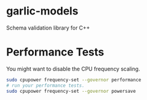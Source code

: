 # garlic-models
Schema validation library for C++

# Performance Tests

You might want to disable the CPU frequency scaling.

```bash
sudo cpupower frequency-set --governor performance
# run your performance tests.
sudo cpupower frequency-set --governor powersave
```
